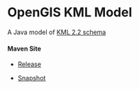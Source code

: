 # OpenGIS KML Model

A Java model of [KML 2.2 schema](http://www.opengis.net/kml/2.2)

#### Maven Site

- [Release](https://bremersee.github.io/kml-model/index.html)

- [Snapshot](https://nexus.bremersee.org/repository/maven-sites/kml-model/2.2.2-SNAPSHOT/index.html)
